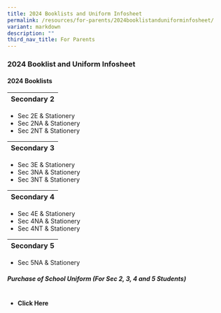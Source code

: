 ```yaml
---
title: 2024 Booklists and Uniform Infosheet
permalink: /resources/for-parents/2024booklistanduniforminfosheet/
variant: markdown
description: ""
third_nav_title: For Parents
---
```

### 2024 Booklist and Uniform Infosheet

#### **2024 Booklists**<br>


| **Secondary 2** | 
| -------- | 
* Sec 2E &amp; Stationery<br> 
* Sec 2NA &amp; Stationery <br> 
* Sec 2NT &amp; Stationery <br> 

| **Secondary 3** | 
| -------- | 
*  Sec 3E &amp; Stationery<br> 
* Sec 3NA &amp; Stationery <br> 
* Sec 3NT &amp; Stationery <br> 

| **Secondary 4** | 
| -------- | 
*  Sec 4E &amp; Stationery<br> 
* Sec 4NA &amp; Stationery <br> 
* Sec 4NT &amp; Stationery <br> 

| **Secondary 5** | 
| -------- | 
*  Sec 5NA &amp; Stationery<br>  

##### **Purchase of School Uniform (For Sec 2, 3, 4 and 5 Students)**

|  | 
| -------- | 
* **Click Here**

